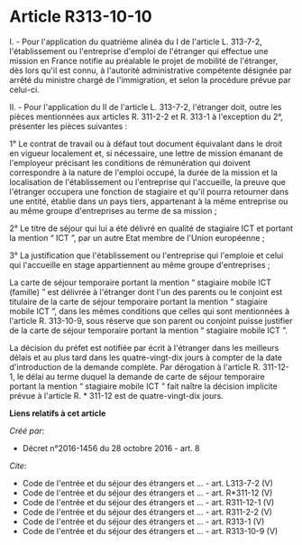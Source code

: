 # Article R313-10-10

I. - Pour l'application du quatrième alinéa du I de l'article L. 313-7-2, l'établissement ou l'entreprise d'emploi de
l'étranger qui effectue une mission en France notifie au préalable le projet de mobilité de l'étranger, dès lors qu'il est
connu, à l'autorité administrative compétente désignée par arrêté du ministre chargé de l'immigration, et selon la procédure
prévue par celui-ci. 

II. - Pour l'application du II de l'article L. 313-7-2, l'étranger doit, outre les pièces mentionnées aux articles R. 311-2-2
et R. 313-1 à l'exception du 2°, présenter les pièces suivantes : 

1° Le contrat de travail ou à défaut tout document équivalant dans le droit en vigueur localement et, si nécessaire, une
lettre de mission émanant de l'employeur précisant les conditions de rémunération qui doivent correspondre à la nature de
l'emploi occupé, la durée de la mission et la localisation de l'établissement ou l'entreprise qui l'accueille, la preuve que
l'étranger occupera une fonction de stagiaire et qu'il pourra retourner dans une entité, établie dans un pays tiers,
appartenant à la même entreprise ou au même groupe d'entreprises au terme de sa mission ; 

2° Le titre de séjour qui lui a été délivré en qualité de stagiaire ICT et portant la mention “ ICT ”, par un autre Etat
membre de l'Union européenne ; 

3° La justification que l'établissement ou l'entreprise qui l'emploie et celui qui l'accueille en stage appartiennent au même
groupe d'entreprises ; 

La carte de séjour temporaire portant la mention “ stagiaire mobile ICT (famille) ” est délivrée à l'étranger dont l'un des
parents ou le conjoint est titulaire de la carte de séjour temporaire portant la mention “ stagiaire mobile ICT ”, dans les
mêmes conditions que celles qui sont mentionnées à l'article R. 313-10-9, sous réserve que son parent ou conjoint puisse
justifier de la carte de séjour temporaire portant la mention “ stagiaire mobile ICT ”. 

La décision du préfet est notifiée par écrit à l'étranger dans les meilleurs délais et au plus tard dans les quatre-vingt-dix
jours à compter de la date d'introduction de la demande complète. Par dérogation à l'article R. 311-12-1, le délai au terme
duquel la demande de carte de séjour temporaire portant la mention “ stagiaire mobile ICT ” fait naître la décision implicite
prévue à l'article R. * 311-12 est de quatre-vingt-dix jours.

**Liens relatifs à cet article**

_Créé par_:

  - Décret n°2016-1456 du 28 octobre 2016 - art. 8

_Cite_:

  - Code de l'entrée et du séjour des étrangers et ... - art. L313-7-2 (V)
  - Code de l'entrée et du séjour des étrangers et ... - art. R*311-12 (V)
  - Code de l'entrée et du séjour des étrangers et ... - art. R311-12-1 (V)
  - Code de l'entrée et du séjour des étrangers et ... - art. R311-2-2 (V)
  - Code de l'entrée et du séjour des étrangers et ... - art. R313-1 (V)
  - Code de l'entrée et du séjour des étrangers et ... - art. R313-10-9 (V)
